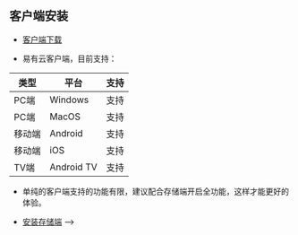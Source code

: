 ## 客户端安装
  * [客户端下载](https://doc.linkease.com/downloads/) 
  
  * 易有云客户端，目前支持：

| 类型 |平台|支持|
|-|-|-|
| PC端 | Windows | 支持 |
| PC端 | MacOS | 支持 |
| 移动端 | Android | 支持 |
| 移动端 | iOS | 支持 |
| TV端 | Android TV | 支持 |

  * 单纯的客户端支持的功能有限，建议配合存储端开启全功能，这样才能更好的体验。
  
  * [安装存储端](/zh/guide/linkease_app/storage/easepi.md) -->
